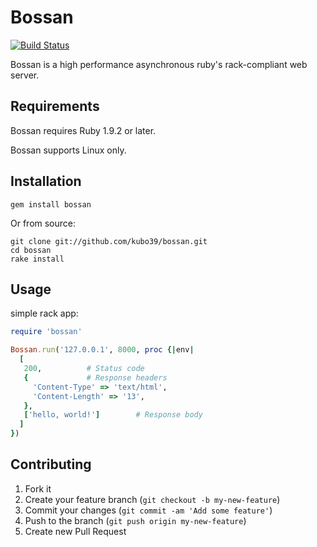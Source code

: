 # Bossan

[![Build Status](https://secure.travis-ci.org/kubo39/bossan.png?branch=master)](http://travis-ci.org/kubo39/bossan)

Bossan is a high performance asynchronous ruby's rack-compliant web server.

## Requirements

Bossan requires Ruby 1.9.2 or later.

Bossan supports Linux only.

## Installation

`gem install bossan`

Or from source:

```
git clone git://github.com/kubo39/bossan.git
cd bossan
rake install
```

## Usage

simple rack app:

``` ruby
require 'bossan'

Bossan.run('127.0.0.1', 8000, proc {|env|
  [
   200,          # Status code
   {             # Response headers
     'Content-Type' => 'text/html',
     'Content-Length' => '13',
   },
   ['hello, world!']        # Response body
  ]
})
```

## Contributing

1. Fork it
2. Create your feature branch (`git checkout -b my-new-feature`)
3. Commit your changes (`git commit -am 'Add some feature'`)
4. Push to the branch (`git push origin my-new-feature`)
5. Create new Pull Request
